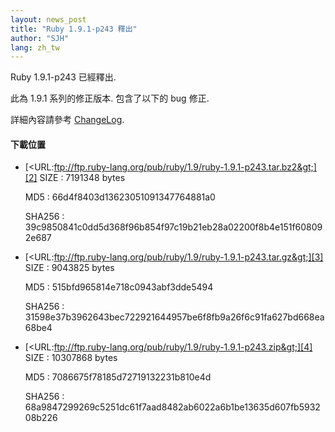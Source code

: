 ```yaml
---
layout: news_post
title: "Ruby 1.9.1-p243 釋出"
author: "SJH"
lang: zh_tw
---
```


Ruby 1.9.1-p243 已經釋出.

此為 1.9.1 系列的修正版本. 包含了以下的 bug 修正.

詳細內容請參考 [ChangeLog][1].

#### 下載位置

* [&lt;URL:ftp://ftp.ruby-lang.org/pub/ruby/1.9/ruby-1.9.1-p243.tar.bz2&gt;][2]
  SIZE
  : 7191348 bytes

  MD5
  : 66d4f8403d13623051091347764881a0

  SHA256
  : 39c9850841c0dd5d368f96b854f97c19b21eb28a02200f8b4e151f608092e687

* [&lt;URL:ftp://ftp.ruby-lang.org/pub/ruby/1.9/ruby-1.9.1-p243.tar.gz&gt;][3]
  SIZE
  : 9043825 bytes

  MD5
  : 515bfd965814e718c0943abf3dde5494

  SHA256
  : 31598e37b3962643bec722921644957be6f8fb9a26f6c91fa627bd668ea68be4

* [&lt;URL:ftp://ftp.ruby-lang.org/pub/ruby/1.9/ruby-1.9.1-p243.zip&gt;][4]
  SIZE
  : 10307868 bytes

  MD5
  : 7086675f78185d72719132231b810e4d

  SHA256
  : 68a9847299269c5251dc61f7aad8482ab6022a6b1be13635d607fb593208b226



[1]: http://svn.ruby-lang.org/repos/ruby/branches/ruby_1_9_1/ChangeLog
[2]: ftp://ftp.ruby-lang.org/pub/ruby/1.9/ruby-1.9.1-p243.tar.bz2
[3]: ftp://ftp.ruby-lang.org/pub/ruby/1.9/ruby-1.9.1-p243.tar.gz
[4]: ftp://ftp.ruby-lang.org/pub/ruby/1.9/ruby-1.9.1-p243.zip

